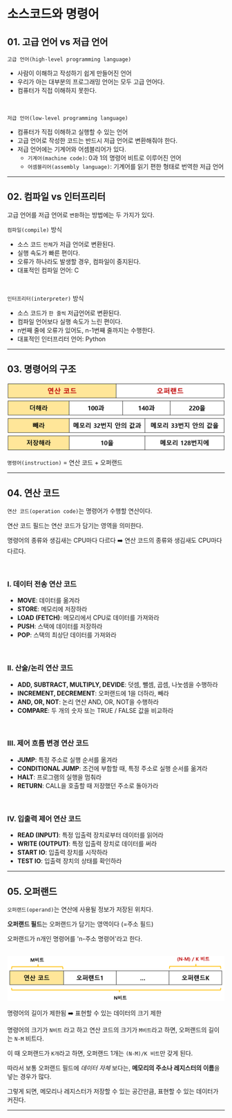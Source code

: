 # 소스코드와 명령어

## 01. 고급 언어 vs 저급 언어

`고급 언어(high-level programming language)`<br>

- 사람이 이해하고 작성하기 쉽게 만들어진 언어<br>
- 우리가 아는 대부분의 프로그래밍 언어는 모두 고급 언어다.<br>
- 컴퓨터가 직접 이해하지 못한다.<br>

<br>

`저급 언어(low-level programming language)`<br>

- 컴퓨터가 직접 이해하고 실행할 수 있는 언어<br>
- 고급 언어로 작성한 코드는 반드시 저급 언어로 변환해줘야 한다.<br>
- 저급 언어에는 기계어와 어셈블리어가 있다.<br>
  - `기계어(machine code)`: 0과 1의 명령어 비트로 이루어진 언어<br>
  - `어셈블리어(assembly language)`: 기계어를 읽기 편한 형태로 번역한 저급 언어<br>

---

## 02. 컴파일 vs 인터프리터

고급 언어를 저급 언어로 `변환`하는 방법에는 두 가지가 있다.<br>

`컴파일(compile)` 방식<br>

- 소스 코드 `전체`가 저급 언어로 변환된다.<br>
- 실행 속도가 빠른 편이다.<br>
- 오류가 하나라도 발생할 경우, 컴파일이 중지된다.<br>
- 대표적인 컴파일 언어: C<br>

<br>

`인터프리터(interpreter)` 방식<br>

- 소스 코드가 `한 줄씩` 저급언어로 변환된다.<br>
- 컴파일 언어보다 실행 속도가 느린 편이다.<br>
- n번째 줄에 오류가 있어도, n-1번째 줄까지는 수행한다.<br>
- 대표적인 인터프리터 언어: Python<br>

---

## 03. 명령어의 구조

<img src="./img/computer-structure-0201.png" width="600px">

`명령어(instruction)` = 연산 코드 + 오퍼랜드<br>

---

## 04. 연산 코드

`연산 코드(operation code)`는 명령어가 수행할 연산이다.<br>

연산 코드 필드는 연산 코드가 담기는 영역을 의미한다.<br>

명령어의 종류와 생김새는 CPU마다 다르다 :arrow_right: 연산 코드의 종류와 생김새도 CPU마다 다르다.<br>

<br>

### I. 데이터 전송 연산 코드

- **MOVE**: 데이터를 옮겨라<br>
- **STORE**: 메모리에 저장하라<br>
- **LOAD (FETCH)**: 메모리에서 CPU로 데이터를 가져와라<br>
- **PUSH**: 스택에 데이터를 저장하라<br>
- **POP**: 스택의 최상단 데이터를 가져와라<br>

<br>

### II. 산술/논리 연산 코드

- **ADD, SUBTRACT, MULTIPLY, DEVIDE**: 덧셈, 뺄셈, 곱셈, 나눗셈을 수행하라<br>
- **INCREMENT, DECREMENT**: 오퍼랜드에 1을 더하라, 빼라<br>
- **AND, OR, NOT**: 논리 연산 AND, OR, NOT을 수행하라<br>
- **COMPARE**: 두 개의 숫자 또는 TRUE / FALSE 값을 비교하라<br>

<br>

### III. 제어 흐름 변경 연산 코드

- **JUMP**: 특정 주소로 실행 순서를 옮겨라<br>
- **CONDITIONAL JUMP**: 조건에 부합할 때, 특정 주소로 실행 순서를 옮겨라<br>
- **HALT**: 프로그램의 실행을 멈춰라<br>
- **RETURN**: CALL을 호출할 때 저장했던 주소로 돌아가라<br>

<br>

### IV. 입출력 제어 연산 코드

- **READ (INPUT)**: 특정 입출력 장치로부터 데이터를 읽어라<br>
- **WRITE (OUTPUT)**: 특정 입출력 장치로 데이터를 써라<br>
- **START IO**: 입출력 장치를 시작하라<br>
- **TEST IO**: 입출력 장치의 상태를 확인하라<br>

---

## 05. 오퍼랜드

`오퍼랜드(operand)`는 연산에 사용될 정보가 저장된 위치다.<br>

**오퍼랜드 필드**는 오퍼랜드가 담기는 영역이다 (=주소 필드)<br>

오퍼랜드가 n개인 명령어를 'n-주소 명령어'라고 한다.<br>

<br>

<img src="./img/computer-structure-0202.png" width="650px">

명령어의 길이가 제한됨 :arrow_right: 표현할 수 있는 데이터의 크기 제한<br>

명령어의 크기가 `N비트` 라고 하고 연산 코드의 크기가 `M비트`라고 하면, 오퍼랜드의 길이는 `N-M` 비트다.<br>

이 때 오퍼랜드가 `K개`라고 하면, 오퍼랜드 1개는 `(N-M)/K 비트`만 갖게 된다.<br>

따라서 보통 오퍼랜드 필드에 *데이터 자체* 보다는, **메모리의 주소나 레지스터의 이름**을 넣는 경우가 많다.<br>

그렇게 되면, 메모리나 레지스터가 저장할 수 있는 공간만큼, 표현할 수 있는 데이터가 커진다.<br>

---
